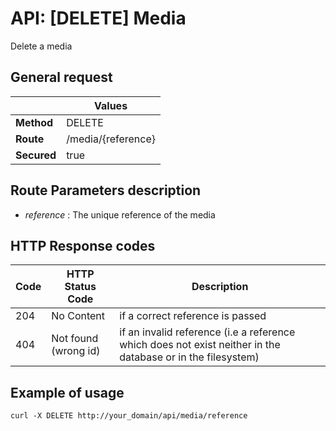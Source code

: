 # API: [DELETE] Media

Delete a media

## General request

|             | Values
|-------------|-------
| **Method**  | DELETE
| **Route**   | /media/{reference}
| **Secured** | true


## Route Parameters description

- *reference* : The unique reference of the media

## HTTP Response codes

| Code | HTTP Status Code       | Description
|------|------------------------|------------
| 204  | No Content             | if a correct reference is passed
| 404  | Not found (wrong id)   | if an invalid reference (i.e a reference which does not exist neither in the database or in the filesystem)

## Example of usage

```curl
curl -X DELETE http://your_domain/api/media/reference
```